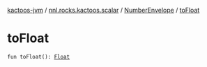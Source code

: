 [kactoos-jvm](../../index.md) / [nnl.rocks.kactoos.scalar](../index.md) / [NumberEnvelope](index.md) / [toFloat](./to-float.md)

# toFloat

`fun toFloat(): `[`Float`](https://kotlinlang.org/api/latest/jvm/stdlib/kotlin/-float/index.html)